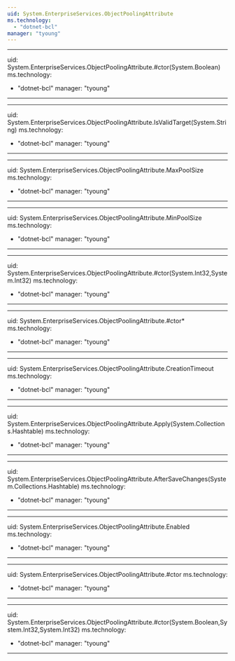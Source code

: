```yaml
---
uid: System.EnterpriseServices.ObjectPoolingAttribute
ms.technology: 
  - "dotnet-bcl"
manager: "tyoung"
---
```


---
uid: System.EnterpriseServices.ObjectPoolingAttribute.#ctor(System.Boolean)
ms.technology: 
  - "dotnet-bcl"
manager: "tyoung"
---

---
uid: System.EnterpriseServices.ObjectPoolingAttribute.IsValidTarget(System.String)
ms.technology: 
  - "dotnet-bcl"
manager: "tyoung"
---

---
uid: System.EnterpriseServices.ObjectPoolingAttribute.MaxPoolSize
ms.technology: 
  - "dotnet-bcl"
manager: "tyoung"
---

---
uid: System.EnterpriseServices.ObjectPoolingAttribute.MinPoolSize
ms.technology: 
  - "dotnet-bcl"
manager: "tyoung"
---

---
uid: System.EnterpriseServices.ObjectPoolingAttribute.#ctor(System.Int32,System.Int32)
ms.technology: 
  - "dotnet-bcl"
manager: "tyoung"
---

---
uid: System.EnterpriseServices.ObjectPoolingAttribute.#ctor*
ms.technology: 
  - "dotnet-bcl"
manager: "tyoung"
---

---
uid: System.EnterpriseServices.ObjectPoolingAttribute.CreationTimeout
ms.technology: 
  - "dotnet-bcl"
manager: "tyoung"
---

---
uid: System.EnterpriseServices.ObjectPoolingAttribute.Apply(System.Collections.Hashtable)
ms.technology: 
  - "dotnet-bcl"
manager: "tyoung"
---

---
uid: System.EnterpriseServices.ObjectPoolingAttribute.AfterSaveChanges(System.Collections.Hashtable)
ms.technology: 
  - "dotnet-bcl"
manager: "tyoung"
---

---
uid: System.EnterpriseServices.ObjectPoolingAttribute.Enabled
ms.technology: 
  - "dotnet-bcl"
manager: "tyoung"
---

---
uid: System.EnterpriseServices.ObjectPoolingAttribute.#ctor
ms.technology: 
  - "dotnet-bcl"
manager: "tyoung"
---

---
uid: System.EnterpriseServices.ObjectPoolingAttribute.#ctor(System.Boolean,System.Int32,System.Int32)
ms.technology: 
  - "dotnet-bcl"
manager: "tyoung"
---
